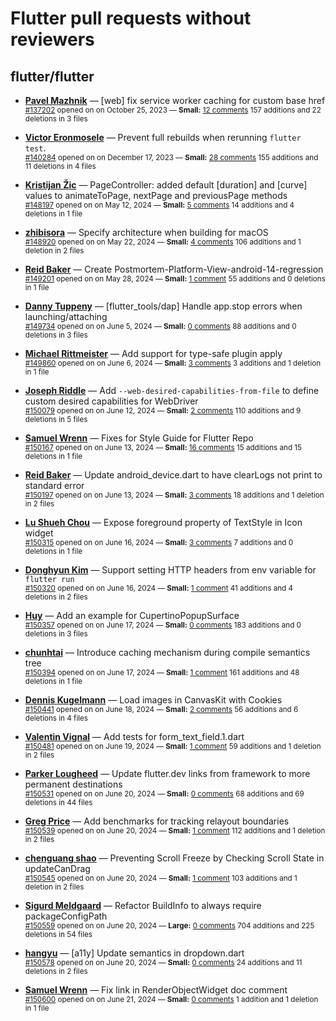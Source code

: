 # Flutter pull requests without reviewers

## flutter/flutter

* **[Pavel Mazhnik](https://github.com/p-mazhnik)** &mdash; [web] fix service worker caching for custom base href<br />
    <sub>[#137202](https://github.com/flutter/flutter/pull/137202) opened on on October 25, 2023 &mdash; **Small:** [12 comments](https://github.com/flutter/flutter/pull/137202) 157 additions and 22 deletions in 3 files</sub><br />

* **[Victor Eronmosele](https://github.com/victoreronmosele)** &mdash; Prevent full rebuilds when rerunning `flutter test`.<br />
    <sub>[#140284](https://github.com/flutter/flutter/pull/140284) opened on on December 17, 2023 &mdash; **Small:** [28 comments](https://github.com/flutter/flutter/pull/140284) 155 additions and 11 deletions in 4 files</sub><br />

* **[Kristijan Žic](https://github.com/KristijanZic)** &mdash; PageController: added default [duration] and [curve] values to animateToPage, nextPage and previousPage methods<br />
    <sub>[#148197](https://github.com/flutter/flutter/pull/148197) opened on on May 12, 2024 &mdash; **Small:** [5 comments](https://github.com/flutter/flutter/pull/148197) 14 additions and 4 deletions in 1 file</sub><br />

* **[zhibisora](https://github.com/zhibisora)** &mdash; Specify architecture when building for macOS<br />
    <sub>[#148920](https://github.com/flutter/flutter/pull/148920) opened on on May 22, 2024 &mdash; **Small:** [4 comments](https://github.com/flutter/flutter/pull/148920) 106 additions and 1 deletion in 2 files</sub><br />

* **[Reid Baker](https://github.com/reidbaker)** &mdash; Create Postmortem-Platform-View-android-14-regression<br />
    <sub>[#149201](https://github.com/flutter/flutter/pull/149201) opened on on May 28, 2024 &mdash; **Small:** [1 comment](https://github.com/flutter/flutter/pull/149201) 55 additions and 0 deletions in 1 file</sub><br />

* **[Danny Tuppeny](https://github.com/DanTup)** &mdash; [flutter_tools/dap] Handle app.stop errors when launching/attaching<br />
    <sub>[#149734](https://github.com/flutter/flutter/pull/149734) opened on on June 5, 2024 &mdash; **Small:** [0 comments](https://github.com/flutter/flutter/pull/149734) 88 additions and 0 deletions in 3 files</sub><br />

* **[Michael Rittmeister](https://github.com/DRSchlaubi)** &mdash; Add support for type-safe plugin apply<br />
    <sub>[#149860](https://github.com/flutter/flutter/pull/149860) opened on on June 6, 2024 &mdash; **Small:** [3 comments](https://github.com/flutter/flutter/pull/149860) 3 additions and 1 deletion in 1 file</sub><br />

* **[Joseph Riddle](https://github.com/joeriddles)** &mdash; Add `--web-desired-capabilities-from-file` to define custom desired capabilities for WebDriver<br />
    <sub>[#150079](https://github.com/flutter/flutter/pull/150079) opened on on June 12, 2024 &mdash; **Small:** [2 comments](https://github.com/flutter/flutter/pull/150079) 110 additions and 9 deletions in 5 files</sub><br />

* **[Samuel Wrenn](https://github.com/swrenn)** &mdash; Fixes for Style Guide for Flutter Repo<br />
    <sub>[#150167](https://github.com/flutter/flutter/pull/150167) opened on on June 13, 2024 &mdash; **Small:** [16 comments](https://github.com/flutter/flutter/pull/150167) 15 additions and 15 deletions in 1 file</sub><br />

* **[Reid Baker](https://github.com/reidbaker)** &mdash; Update android_device.dart to have clearLogs not print to standard error<br />
    <sub>[#150197](https://github.com/flutter/flutter/pull/150197) opened on on June 13, 2024 &mdash; **Small:** [3 comments](https://github.com/flutter/flutter/pull/150197) 18 additions and 1 deletion in 2 files</sub><br />

* **[Lu Shueh Chou](https://github.com/evan361425)** &mdash; Expose foreground property of TextStyle in Icon widget<br />
    <sub>[#150315](https://github.com/flutter/flutter/pull/150315) opened on on June 16, 2024 &mdash; **Small:** [3 comments](https://github.com/flutter/flutter/pull/150315) 7 additions and 0 deletions in 1 file</sub><br />

* **[Donghyun Kim](https://github.com/temeddix)** &mdash; Support setting HTTP headers from env variable for `flutter run`<br />
    <sub>[#150320](https://github.com/flutter/flutter/pull/150320) opened on on June 16, 2024 &mdash; **Small:** [1 comment](https://github.com/flutter/flutter/pull/150320) 41 additions and 4 deletions in 2 files</sub><br />

* **[Huy](https://github.com/huycozy)** &mdash; Add an example for CupertinoPopupSurface<br />
    <sub>[#150357](https://github.com/flutter/flutter/pull/150357) opened on on June 17, 2024 &mdash; **Small:** [0 comments](https://github.com/flutter/flutter/pull/150357) 183 additions and 0 deletions in 3 files</sub><br />

* **[chunhtai](https://github.com/chunhtai)** &mdash; Introduce caching mechanism during compile semantics tree<br />
    <sub>[#150394](https://github.com/flutter/flutter/pull/150394) opened on on June 17, 2024 &mdash; **Small:** [1 comment](https://github.com/flutter/flutter/pull/150394) 161 additions and 48 deletions in 1 file</sub><br />

* **[Dennis Kugelmann](https://github.com/IchordeDionysos)** &mdash; Load images in CanvasKit with Cookies<br />
    <sub>[#150441](https://github.com/flutter/flutter/pull/150441) opened on on June 18, 2024 &mdash; **Small:** [2 comments](https://github.com/flutter/flutter/pull/150441) 56 additions and 6 deletions in 4 files</sub><br />

* **[Valentin Vignal](https://github.com/ValentinVignal)** &mdash; Add tests for form_text_field.1.dart<br />
    <sub>[#150481](https://github.com/flutter/flutter/pull/150481) opened on on June 19, 2024 &mdash; **Small:** [1 comment](https://github.com/flutter/flutter/pull/150481) 59 additions and 1 deletion in 2 files</sub><br />

* **[Parker Lougheed](https://github.com/parlough)** &mdash; Update flutter.dev links from framework to more permanent destinations<br />
    <sub>[#150531](https://github.com/flutter/flutter/pull/150531) opened on on June 20, 2024 &mdash; **Small:** [0 comments](https://github.com/flutter/flutter/pull/150531) 68 additions and 69 deletions in 44 files</sub><br />

* **[Greg Price](https://github.com/gnprice)** &mdash; Add benchmarks for tracking relayout boundaries<br />
    <sub>[#150539](https://github.com/flutter/flutter/pull/150539) opened on on June 20, 2024 &mdash; **Small:** [1 comment](https://github.com/flutter/flutter/pull/150539) 112 additions and 1 deletion in 2 files</sub><br />

* **[chenguang shao](https://github.com/shaochenguang)** &mdash; Preventing Scroll Freeze by Checking Scroll State in updateCanDrag<br />
    <sub>[#150545](https://github.com/flutter/flutter/pull/150545) opened on on June 20, 2024 &mdash; **Small:** [1 comment](https://github.com/flutter/flutter/pull/150545) 103 additions and 1 deletion in 2 files</sub><br />

* **[Sigurd Meldgaard](https://github.com/sigurdm)** &mdash; Refactor BuildInfo to always require packageConfigPath<br />
    <sub>[#150559](https://github.com/flutter/flutter/pull/150559) opened on on June 20, 2024 &mdash; **Large:** [0 comments](https://github.com/flutter/flutter/pull/150559) 704 additions and 225 deletions in 54 files</sub><br />

* **[hangyu](https://github.com/hangyujin)** &mdash; [a11y] Update semantics in dropdown.dart<br />
    <sub>[#150578](https://github.com/flutter/flutter/pull/150578) opened on on June 20, 2024 &mdash; **Small:** [0 comments](https://github.com/flutter/flutter/pull/150578) 24 additions and 11 deletions in 2 files</sub><br />

* **[Samuel Wrenn](https://github.com/swrenn)** &mdash; Fix link in RenderObjectWidget doc comment<br />
    <sub>[#150600](https://github.com/flutter/flutter/pull/150600) opened on on June 21, 2024 &mdash; **Small:** [0 comments](https://github.com/flutter/flutter/pull/150600) 1 addition and 1 deletion in 1 file</sub><br />

